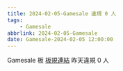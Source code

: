 ```yaml
---
title: 2024-02-05-Gamesale 違規 0 人
tags:
    - Gamesale
abbrlink: 2024-02-05-Gamesale
date: Gamesale-2024-02-05 12:00:00
---
```

Gamesale 板 [板規連結](https://www.ptt.cc/bbs/Gossiping/M.1637425085.A.07D.html)
昨天違規 0 人
